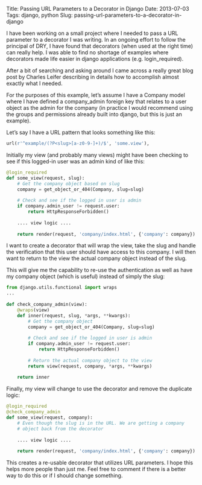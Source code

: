 Title: Passing URL Parameters to a Decorator in Django
Date: 2013-07-03 
Tags: django, python
Slug: passing-url-parameters-to-a-decorator-in-django

I have been working on a small project where I needed to pass a URL parameter to a decorator I was writing.  In an ongoing effort to follow the principal of DRY, I have found that decorators (when used at the right time) can really help.  I was able to find no shortage of examples where decorators made life easier in django applications (e.g. login_required).

After a bit of searching and asking around I came across a really great blog post by Charles Leifer describing in details how to accomplish almost exactly what I needed.

For the purposes of this example, let’s assume I have a Company model where I have defined a company_admin foreign key that relates to a user object as the admin for the company (in practice I would recommend using the groups and permissions already built into django, but this is just an example).

Let’s say I have a URL pattern that looks something like this:

```python
url(r'^example/(?P<slug>[a-z0-9-]+)/$', 'some.view'),
```

Initially my view (and probably many views) might have been checking to see if this logged-in user was an admin kind of like this:

```python
@login_required
def some_view(request, slug):
    # Get the company object based on slug
    company = get_object_or_404(Company, slug=slug)
    
    # Check and see if the logged in user is admin
    if company.admin_user != request.user:
        return HttpResponseForbidden()
        
    .... view logic ....
    
    return render(request, 'company/index.html', {'company': company})
```

I want to create a decorator that will wrap the view, take the slug and handle the verification that this user should have access to this company.  I will then want to return to the view the actual company object instead of the slug.  

This will give me the capability to re-use the authentication as well as have my company object (which is useful) instead of simply the slug:

```python
from django.utils.functional import wraps
...
 
def check_company_admin(view):
    @wraps(view)
    def inner(request, slug, *args, **kwargs):
        # Get the company object
        company = get_object_or_404(Company, slug=slug)
        
        # Check and see if the logged in user is admin
        if company.admin_user != request.user:
            return HttpResponseForbidden()
            
        # Return the actual company object to the view
        return view(request, company, *args, **kwargs)
    
    return inner
```

Finally, my view will change to use the decorator and remove the duplicate logic:

```python
@login_required
@check_company_admin
def some_view(request, company):
    # Even though the slug is in the URL. We are getting a company 
    # object back from the decorator
    
    .... view logic ....
    
    return render(request, 'company/index.html', {'company': company})
```

This creates a re-usable decorator that utilizes URL parameters.  I hope this helps more people than just me.  Feel free to comment if there is a better way to do this or if I should change something.
